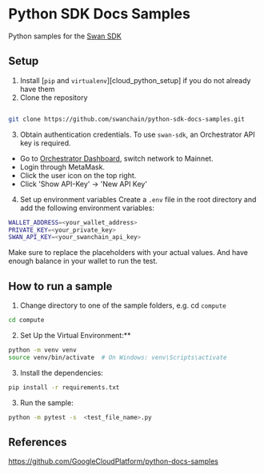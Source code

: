# Python SDK Docs Samples

Python samples for the [Swan SDK](https://github.com/swanchain/python-swan-sdk)

## Setup

1. Install [`pip` and `virtualenv`][cloud_python_setup] if you do not already have them
2. Clone the repository

```bash

git clone https://github.com/swanchain/python-sdk-docs-samples.git

```

3. Obtain authentication credentials.
   To use `swan-sdk`, an Orchestrator API key is required.

- Go to [Orchestrator Dashboard](https://orchestrator.swanchain.io/provider-status), switch network to Mainnet.
- Login through MetaMask.
- Click the user icon on the top right.
- Click 'Show API-Key' -> 'New API Key'

4. Set up environment variables
   Create a `.env` file in the root directory and add the following environment variables:

```bash
WALLET_ADDRESS=<your_wallet_address>
PRIVATE_KEY=<your_private_key>
SWAN_API_KEY=<your_swanchain_api_key>
```

Make sure to replace the placeholders with your actual values.
And have enough balance in your wallet to run the test.

## How to run a sample

1. Change directory to one of the sample folders, e.g. cd `compute`

```bash
cd compute 
```

2. Set Up the Virtual Environment:**

```bash
python -m venv venv
source venv/bin/activate  # On Windows: venv\Scripts\activate
```

3. Install the dependencies:

```bash
pip install -r requirements.txt
```

3. Run the sample:

```bash
python -m pytest -s  <test_file_name>.py
```


## References
https://github.com/GoogleCloudPlatform/python-docs-samples
